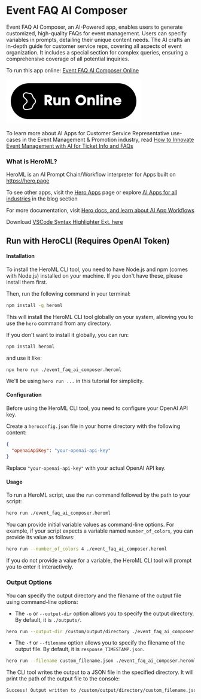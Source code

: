 # Event FAQ AI Composer

Event FAQ AI Composer, an AI-Powered app, enables users to generate customized, high-quality FAQs for event management. Users can specify variables in prompts, detailing their unique content needs. The AI crafts an in-depth guide for customer service reps, covering all aspects of event organization. It includes a special section for complex queries, ensuring a comprehensive coverage of all potential inquiries.

To run this app online: [Event FAQ AI Composer Online](https://hero.page/app/event-faq-ai-composer-ai-powered-in-depth-event-faqs/KAMVU8A6tgFlJ99Jcstv)

[![Run Event FAQ AI Composer Online](/assets/run.svg)](https://hero.page/app/event-faq-ai-composer-ai-powered-in-depth-event-faqs/KAMVU8A6tgFlJ99Jcstv)

To learn more about AI Apps for Customer Service Representative use-cases in the Event Management & Promotion industry, read [How to Innovate Event Management with AI for Ticket Info and FAQs](https://hero.page/blog/ai/event-management-and-promotion/how-to-innovate-event-management-with-ai-for-ticket-info-and-faqs/170863)

### What is HeroML?
HeroML is an AI Prompt Chain/Workflow interpreter for Apps built on https://hero.page 

To see other apps, visit the [Hero Apps](https://hero.page/apps) page or explore [AI Apps for all industries](https://hero.page/blog) in the blog section

For more documentation, visit [Hero docs, and learn about AI App Workflows](https://hero.page/tutorials/introduction-to-heroml)

Download [VSCode Syntax Highlighter Ext. here](https://marketplace.visualstudio.com/items?itemName=hero-page.heroml)

## Run with HeroCLI (Requires OpenAI Token)

#### Installation

To install the HeroML CLI tool, you need to have Node.js and npm (comes with Node.js) installed on your machine. If you don't have these, please install them first. 

Then, run the following command in your terminal:

```bash
npm install -g heroml
```

This will install the HeroML CLI tool globally on your system, allowing you to use the `hero` command from any directory.

If you don't want to install it globally, you can run:

```bash
npm install heroml
```

and use it like:

```bash
npx hero run ./event_faq_ai_composer.heroml
```

We'll be using `hero run ...` in this tutorial for simplicity.

#### Configuration

Before using the HeroML CLI tool, you need to configure your OpenAI API key. 

Create a `heroconfig.json` file in your home directory with the following content:

```json
{
  "openaiApiKey": "your-openai-api-key"
}
```

Replace `"your-openai-api-key"` with your actual OpenAI API key.

#### Usage

To run a HeroML script, use the `run` command followed by the path to your script:

```bash
hero run ./event_faq_ai_composer.heroml
```

You can provide initial variable values as command-line options. For example, if your script expects a variable named `number_of_colors`, you can provide its value as follows:

```bash
hero run --number_of_colors 4 ./event_faq_ai_composer.heroml
```

If you do not provide a value for a variable, the HeroML CLI tool will prompt you to enter it interactively.

### Output Options

You can specify the output directory and the filename of the output file using command-line options:

- The `-o` or `--output-dir` option allows you to specify the output directory. By default, it is `./outputs/`.

```bash
hero run --output-dir /custom/output/directory ./event_faq_ai_composer.heroml
```

- The `-f` or `--filename` option allows you to specify the filename of the output file. By default, it is `response_TIMESTAMP.json`.

```bash
hero run --filename custom_filename.json ./event_faq_ai_composer.heroml
```

The CLI tool writes the output to a JSON file in the specified directory. It will print the path of the output file to the console:

```bash
Success! Output written to /custom/output/directory/custom_filename.json
```

